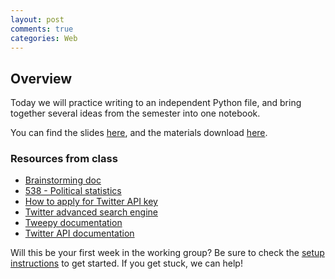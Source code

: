 ```yaml
---
layout: post
comments: true
categories: Web
---
```


## Overview
Today we will practice writing to an independent Python file, and bring together several ideas from the semester into one notebook.

You can find the slides [here](https://docs.google.com/presentation/d/1AzYRQo1uVeAF-XYPR9t5gkGGu7KWQlme8Vs96kOTYdI/edit?usp=sharing), and the materials download [here](https://drive.google.com/drive/folders/0B3D_PdrFcBfRUE9JOFdUR3N6aVE?usp=sharing).

### Resources from class

* [Brainstorming doc](https://docs.google.com/document/d/1skNQ2tm3gtNpYfDUYlvgABDAPtYxRWsrudJwTKX09Fg/edit?usp=sharing)
* [538 - Political statistics](http://fivethirtyeight.com/)
* [How to apply for Twitter API key](https://apps.twitter.com/)
* [Twitter advanced search engine](https://twitter.com/search-advanced?lang=en)
* [Tweepy documentation](http://tweepy.readthedocs.io/en/v3.5.0/getting_started.html#api)
* [Twitter API documentation](https://dev.twitter.com/rest/reference)

Will this be your first week in the working group? Be sure to check the [setup instructions](http://python.berkeley.edu/learn/#set-up-your-computer) to get started. If you get stuck, we can help!

